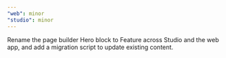 ```yaml
---
"web": minor
"studio": minor
---
```


Rename the page builder Hero block to Feature across Studio and the web app, and add a migration script to update existing content.
